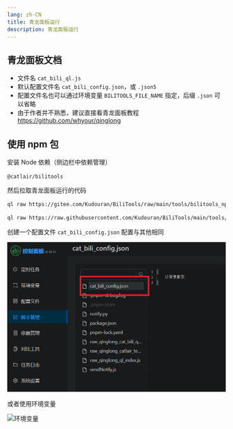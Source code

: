```yaml
---
lang: zh-CN
title: 青龙面板运行
description: 青龙面板运行
---
```


## 青龙面板文档 <TestedVersion type="ql" />

- 文件名 `cat_bili_ql.js`
- 默认配置文件名 `cat_bili_config.json`，或 `.json5`
- 配置文件名也可以通过环境变量 `BILITOOLS_FILE_NAME` 指定，后缀 `.json` 可以省略
- 由于作者并不熟悉，建议直接看青龙面板教程 <https://github.com/whyour/qinglong>

## 使用 npm 包

安装 Node 依赖（侧边栏中依赖管理）

`@catlair/bilitools`

然后拉取青龙面板运行的代码

<CodeGroup>

  <CodeGroupItem title="Gitee" active>

```bash
ql raw https://gitee.com/Kudouran/BiliTools/raw/main/tools/bilitools_npm.js
```

  </CodeGroupItem>

  <CodeGroupItem title="Github">

```bash
ql raw https://raw.githubusercontent.com/Kudouran/BiliTools/main/tools/bilitools_npm.js
```

  </CodeGroupItem>

</CodeGroup>

创建一个配置文件
`cat_bili_config.json` 配置与其他相同

![ql_config](/images/ql_config.png)

或者使用环境变量

![环境变量](https://user-images.githubusercontent.com/81743795/148545529-73c95e3d-219f-4bf9-b266-7ad03bd9e9be.png)
